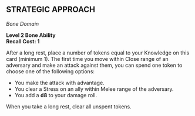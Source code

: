 ## STRATEGIC APPROACH  
_Bone Domain_

**Level 2 Bone Ability**  
**Recall Cost: 1**

After a long rest, place a number of tokens equal to your Knowledge on this card (minimum 1). The first time you move within Close range of an adversary and make an attack against them, you can spend one token to choose one of the following options:  

- You make the attack with advantage.  
- You clear a Stress on an ally within Melee range of the adversary.  
- You add a **d8** to your damage roll.  

When you take a long rest, clear all unspent tokens.  
